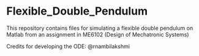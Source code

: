 # Flexible_Double_Pendulum

This repository contains files for simulating a flexible double pendulum on Matlab from an assignment in ME6102 (Design of Mechatronic Systems)

Credits for developing the ODE: @rnambilakshmi
